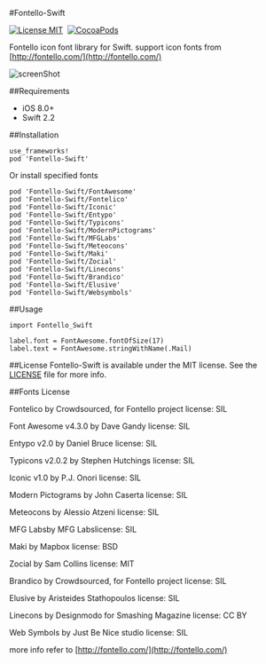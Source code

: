 #Fontello-Swift

[![License MIT](https://img.shields.io/badge/license-MIT-green.svg)](https://raw.githubusercontent.com/chisj/Fontello-Swift/master/LICENSE)&nbsp;
[![CocoaPods](https://img.shields.io/badge/pod-1.0-blue.svg)](http://cocoapods.org/?q=Fontello-Swift)&nbsp;

Fontello icon font library for Swift. support icon fonts from [http://fontello.com/](http://fontello.com/)

![screenShot](ScreenShot/screen_shot1.png)

##Requirements

* iOS 8.0+
* Swift 2.2

##Installation

```
use_frameworks!
pod 'Fontello-Swift'

```
Or install specified fonts

```
pod 'Fontello-Swift/FontAwesome'
pod 'Fontello-Swift/Fontelico'
pod 'Fontello-Swift/Iconic'
pod 'Fontello-Swift/Entypo'
pod 'Fontello-Swift/Typicons'
pod 'Fontello-Swift/ModernPictograms'
pod 'Fontello-Swift/MFGLabs'
pod 'Fontello-Swift/Meteocons'
pod 'Fontello-Swift/Maki'
pod 'Fontello-Swift/Zocial'
pod 'Fontello-Swift/Linecons'
pod 'Fontello-Swift/Brandico'
pod 'Fontello-Swift/Elusive'
pod 'Fontello-Swift/Websymbols'

```
##Usage

```
import Fontello_Swift

label.font = FontAwesome.fontOfSize(17)
label.text = FontAwesome.stringWithName(.Mail)
```




##License
Fontello-Swift is available under the MIT license. See the [LICENSE](LICENSE) file for more info.

##Fonts License

Fontelico by Crowdsourced, for Fontello project license: SIL

Font Awesome v4.3.0 by Dave Gandy license: SIL

Entypo v2.0 by Daniel Bruce license: SIL

Typicons v2.0.2 by Stephen Hutchings license: SIL

Iconic v1.0 by P.J. Onori license: SIL

Modern Pictograms by John Caserta license: SIL

Meteocons by Alessio Atzeni license: SIL

MFG Labsby MFG Labslicense: SIL

Maki by Mapbox license: BSD

Zocial by Sam Collins license: MIT

Brandico by Crowdsourced, for Fontello project license: SIL

Elusive by Aristeides Stathopoulos license: SIL

Linecons by Designmodo for Smashing Magazine license: CC BY

Web Symbols by Just Be Nice studio license: SIL

more info refer to [http://fontello.com/](http://fontello.com/)


